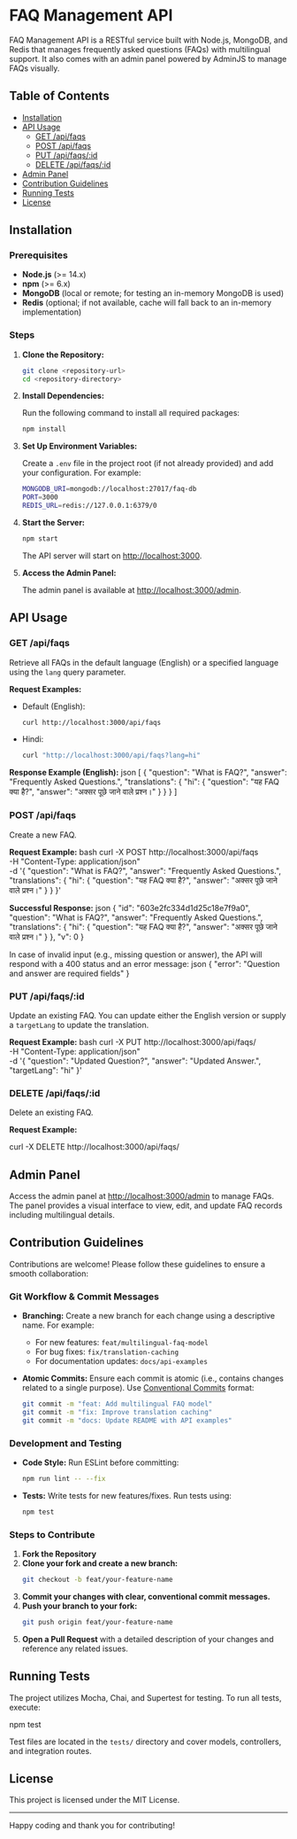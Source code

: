  # FAQ Management API

FAQ Management API is a RESTful service built with Node.js, MongoDB, and Redis that manages frequently asked questions (FAQs) with multilingual support. It also comes with an admin panel powered by AdminJS to manage FAQs visually.

## Table of Contents

- [Installation](#installation)
- [API Usage](#api-usage)
  - [GET /api/faqs](#get-apifaqs)
  - [POST /api/faqs](#post-apifaqs)
  - [PUT /api/faqs/:id](#put-apifaqsid)
  - [DELETE /api/faqs/:id](#delete-apifaqsid)
- [Admin Panel](#admin-panel)
- [Contribution Guidelines](#contribution-guidelines)
- [Running Tests](#running-tests)
- [License](#license)

## Installation

### Prerequisites

- **Node.js** (>= 14.x)
- **npm** (>= 6.x)
- **MongoDB** (local or remote; for testing an in-memory MongoDB is used)
- **Redis** (optional; if not available, cache will fall back to an in-memory implementation)

### Steps

1. **Clone the Repository:**

   ```bash
   git clone <repository-url>
   cd <repository-directory>
   ```

2. **Install Dependencies:**

   Run the following command to install all required packages:

   ```bash
   npm install
   ```

3. **Set Up Environment Variables:**

   Create a `.env` file in the project root (if not already provided) and add your configuration. For example:

   ```bash
   MONGODB_URI=mongodb://localhost:27017/faq-db
   PORT=3000
   REDIS_URL=redis://127.0.0.1:6379/0
   ```

4. **Start the Server:**

   ```bash
   npm start
   ```

   The API server will start on [http://localhost:3000](http://localhost:3000).

5. **Access the Admin Panel:**

   The admin panel is available at [http://localhost:3000/admin](http://localhost:3000/admin).

## API Usage

### GET /api/faqs

Retrieve all FAQs in the default language (English) or a specified language using the `lang` query parameter.

**Request Examples:**

- Default (English):
  ```bash
  curl http://localhost:3000/api/faqs
  ```
- Hindi:
  ```bash
  curl "http://localhost:3000/api/faqs?lang=hi"
  ```

**Response Example (English):**
json
[
{
"question": "What is FAQ?",
"answer": "Frequently Asked Questions.",
"translations": {
"hi": {
"question": "यह FAQ क्या है?",
"answer": "अक्सर पूछे जाने वाले प्रश्न।"
}
}
}
]

### POST /api/faqs

Create a new FAQ.

**Request Example:**
bash
curl -X POST http://localhost:3000/api/faqs \
-H "Content-Type: application/json" \
-d '{
"question": "What is FAQ?",
"answer": "Frequently Asked Questions.",
"translations": {
"hi": { "question": "यह FAQ क्या है?", "answer": "अक्सर पूछे जाने वाले प्रश्न।" }
}
}'

**Successful Response:**
json
{
"id": "603e2fc334d1d25c18e7f9a0",
"question": "What is FAQ?",
"answer": "Frequently Asked Questions.",
"translations": {
"hi": {
"question": "यह FAQ क्या है?",
"answer": "अक्सर पूछे जाने वाले प्रश्न।"
}
},
"v": 0
}

In case of invalid input (e.g., missing question or answer), the API will respond with a 400 status and an error message:
json
{
"error": "Question and answer are required fields"
}

### PUT /api/faqs/:id

Update an existing FAQ. You can update either the English version or supply a `targetLang` to update the translation.

**Request Example:**
bash
curl -X PUT http://localhost:3000/api/faqs/<faq-id> \
-H "Content-Type: application/json" \
-d '{
"question": "Updated Question?",
"answer": "Updated Answer.",
"targetLang": "hi"
}'

### DELETE /api/faqs/:id

Delete an existing FAQ.

**Request Example:**

curl -X DELETE http://localhost:3000/api/faqs/<faq-id>


## Admin Panel

Access the admin panel at [http://localhost:3000/admin](http://localhost:3000/admin) to manage FAQs. The panel provides a visual interface to view, edit, and update FAQ records including multilingual details.

## Contribution Guidelines

Contributions are welcome! Please follow these guidelines to ensure a smooth collaboration:

### Git Workflow & Commit Messages

- **Branching:** Create a new branch for each change using a descriptive name. For example:  
  - For new features: `feat/multilingual-faq-model`
  - For bug fixes: `fix/translation-caching`
  - For documentation updates: `docs/api-examples`

- **Atomic Commits:** Ensure each commit is atomic (i.e., contains changes related to a single purpose). Use [Conventional Commits](https://www.conventionalcommits.org/) format:

  ```bash
  git commit -m "feat: Add multilingual FAQ model"
  git commit -m "fix: Improve translation caching"
  git commit -m "docs: Update README with API examples"
  ```

### Development and Testing

- **Code Style:** Run ESLint before committing:
  ```bash
  npm run lint -- --fix
  ```
- **Tests:** Write tests for new features/fixes. Run tests using:
  ```bash
  npm test
  ```

### Steps to Contribute

1. **Fork the Repository**
2. **Clone your fork and create a new branch:**
   ```bash
   git checkout -b feat/your-feature-name
   ```
3. **Commit your changes with clear, conventional commit messages.**
4. **Push your branch to your fork:**
   ```bash
   git push origin feat/your-feature-name
   ```
5. **Open a Pull Request** with a detailed description of your changes and reference any related issues.

## Running Tests

The project utilizes Mocha, Chai, and Supertest for testing. To run all tests, execute:


npm test


Test files are located in the `tests/` directory and cover models, controllers, and integration routes.

## License

This project is licensed under the MIT License.

---

Happy coding and thank you for contributing!